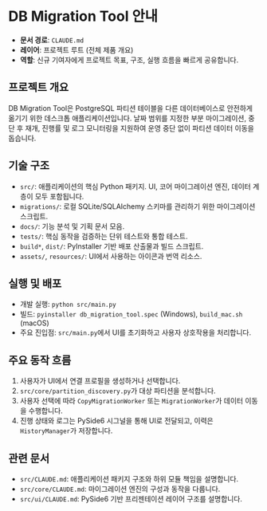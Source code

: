 # DB Migration Tool 안내

- **문서 경로**: `CLAUDE.md`
- **레이어**: 프로젝트 루트 (전체 제품 개요)
- **역할**: 신규 기여자에게 프로젝트 목표, 구조, 실행 흐름을 빠르게 공유합니다.

## 프로젝트 개요
DB Migration Tool은 PostgreSQL 파티션 테이블을 다른 데이터베이스로 안전하게 옮기기 위한 데스크톱 애플리케이션입니다. 날짜 범위를 지정한 부분 마이그레이션, 중단 후 재개, 진행률 및 로그 모니터링을 지원하여 운영 중단 없이 파티션 데이터 이동을 돕습니다.

## 기술 구조
- `src/`: 애플리케이션의 핵심 Python 패키지. UI, 코어 마이그레이션 엔진, 데이터 계층이 모두 포함됩니다.
- `migrations/`: 로컬 SQLite/SQLAlchemy 스키마를 관리하기 위한 마이그레이션 스크립트.
- `docs/`: 기능 분석 및 기획 문서 모음.
- `tests/`: 핵심 동작을 검증하는 단위 테스트와 통합 테스트.
- `build*`, `dist/`: PyInstaller 기반 배포 산출물과 빌드 스크립트.
- `assets/`, `resources/`: UI에서 사용하는 아이콘과 번역 리소스.

## 실행 및 배포
- 개발 실행: `python src/main.py`
- 빌드: `pyinstaller db_migration_tool.spec` (Windows), `build_mac.sh` (macOS)
- 주요 진입점: `src/main.py`에서 UI를 초기화하고 사용자 상호작용을 처리합니다.

## 주요 동작 흐름
1. 사용자가 UI에서 연결 프로필을 생성하거나 선택합니다.
2. `src/core/partition_discovery.py`가 대상 파티션을 분석합니다.
3. 사용자 선택에 따라 `CopyMigrationWorker` 또는 `MigrationWorker`가 데이터 이동을 수행합니다.
4. 진행 상태와 로그는 PySide6 시그널을 통해 UI로 전달되고, 이력은 `HistoryManager`가 저장합니다.

## 관련 문서
- `src/CLAUDE.md`: 애플리케이션 패키지 구조와 하위 모듈 책임을 설명합니다.
- `src/core/CLAUDE.md`: 마이그레이션 엔진의 구성과 동작을 다룹니다.
- `src/ui/CLAUDE.md`: PySide6 기반 프리젠테이션 레이어 구조를 설명합니다.
